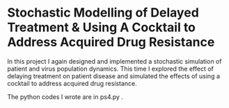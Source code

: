 # Stochastic Modelling of Delayed Treatment & Using A Cocktail to Address Acquired Drug Resistance

In this project I again designed and implemented a stochastic simulation of patient and virus population dynamics. This time I explored the effect of delaying treatment on patient disease and simulated the effects of using a cocktail to address acquired drug resistance. 

The python codes I wrote are in ps4.py .




